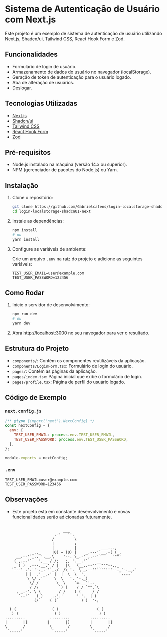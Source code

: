 # Sistema de Autenticação de Usuário com Next.js

Este projeto é um exemplo de sistema de autenticação de usuário utilizando Next.js, Shadcn/ui, Tailwind CSS, React Hook Form e Zod.

## Funcionalidades

- Formulário de login de usuário.
- Armazenamento de dados do usuário no navegador (localStorage).
- Geração de token de autenticação para o usuário logado.
- Aba de alteração de usuários.
- Deslogar.

## Tecnologias Utilizadas

- [Next.js](https://nextjs.org/)
- [Shadcn/ui](https://shadcn.dev/)
- [Tailwind CSS](https://tailwindcss.com/)
- [React Hook Form](https://react-hook-form.com/)
- [Zod](https://zod.dev/)

## Pré-requisitos

- Node.js instalado na máquina (versão 14.x ou superior).
- NPM (gerenciador de pacotes do Node.js) ou Yarn.

## Instalação

1. Clone o repositório:

   ```bash
   git clone https://github.com/Gabrielcafens/login-localstorage-shadcnUI-next.git
   cd login-localstorage-shadcnUI-next
   ```

2. Instale as dependências:

   ```bash
   npm install
   # ou
   yarn install
   ```

3. Configure as variáveis de ambiente:

   Crie um arquivo `.env` na raiz do projeto e adicione as seguintes variáveis:

   ```env
   TEST_USER_EMAIL=user@example.com
   TEST_USER_PASSWORD=123456
   ```

## Como Rodar

1. Inicie o servidor de desenvolvimento:

   ```bash
   npm run dev
   # ou
   yarn dev
   ```

2. Abra [http://localhost:3000](http://localhost:3000) no seu navegador para ver o resultado.

## Estrutura do Projeto

- `components/`: Contém os componentes reutilizáveis da aplicação.
- `components/LoginForm.tsx`: Formulário de login do usuário.
- `pages/`: Contém as páginas da aplicação.
- `pages/index.tsx`: Página inicial que exibe o formulário de login.
- `pages/profile.tsx`: Página de perfil do usuário logado.

## Código de Exemplo

### `next.config.js`

```javascript
/** @type {import('next').NextConfig} */
const nextConfig = {
  env: {
    TEST_USER_EMAIL: process.env.TEST_USER_EMAIL,
    TEST_USER_PASSWORD: process.env.TEST_USER_PASSWORD,
  },
};

module.exports = nextConfig;
```

### `.env`

```env
TEST_USER_EMAIL=user@example.com
TEST_USER_PASSWORD=123456
```
## Observações

- Este projeto está em constante desenvolvimento e novas funcionalidades serão adicionadas futuramente.

```                         ___

                          ___
                      .-'   `'.
                     /         \
                     |         ;
                     |         |           ___.--,
            _.._     |0) = (0) |    _.---'`__.-( (_.
     __.--'`_.. '.__.\    '--. \_.-' ,.--'`     `""`
    ( ,.--'`   ',__ /./;   ;, '.__.'`    __
    _`) )  .---.__.' / |   |\   \__..--""  """--.,_
   `---' .'.''-._.-'`_./  /\ '.  \ _.--''````'''--._`-.__.'
         | |  .' _.-' |  |  \  \  '.               `----`
          \ \/ .'     \  \   '. '-._)
           \/ /        \  \    `=.__`'-.
           / /\         `) )    / / `"".`\
     , _.-'.'\ \        / /    ( (     / /
      `--'`   ) )    .-'.'      '.'.  | (
             (/`    ( (`          ) )  '-;    
            
  ( (                ( (                 ( (                
   ) )                ) )                 ) )               
.........           .........         .........           
|       |]         |       |]         |       |]                
\       /           \       /         \       /              
 `-----'             `-----'           `-----'  